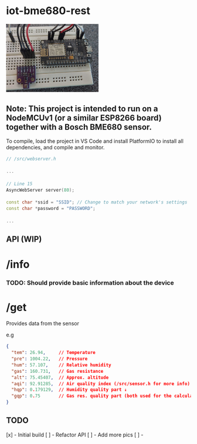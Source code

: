 # iot-bme680-rest

<img alt="An example version of the device" src="https://github.com/viktordanov/iot-bme680-rest/blob/master/nodemcuv1.jpg?raw=true" width="50%" center/>

## Note: This project is intended to run on a NodeMCUv1 (or a similar ESP8266 board) together with a Bosch BME680 sensor.

To compile, load the project in VS Code and install PlatformIO to install all dependencies, and compile and monitor.

```c++
// /src/webserver.h

...

// Line 15
AsyncWebServer server(80);

const char *ssid = "SSID"; // Change to match your network's settings
const char *password = "PASSWORD";

...

```

## API (WIP)
# /info 
### TODO: Should provide basic information about the device

# /get
Provides data from the sensor

e.g
```json
{
  "tem": 26.94,     // Temperature
  "pre": 1004.22,   // Pressure
  "hum": 57.107,    // Relative humidity
  "gas": 160.731,   // Gas resistance
  "alt": 75.45407,  // Approx. altitude
  "aqi": 92.91285,  // Air quality index (/src/sensor.h for more info)
  "hqp": 0.179129,  // Humidity quality part ↓
  "gqp": 0.75       // Gas res. quality part (both used for the calculation of aqi)
}
```

## TODO

[x] - Initial build
[ ] - Refactor API 
[ ] - Add more pics
[ ] -
